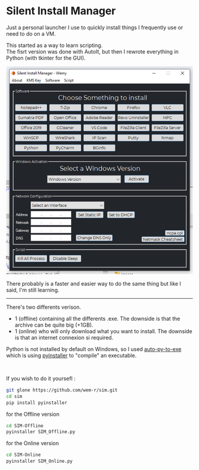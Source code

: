 # Silent Install Manager  
Just a personal launcher I use to quickly install things I frequently use or need to do on a VM.

This started as a way to learn scripting. \
The fisrt version was done with AutoIt, but then I rewrote everything in Python (with tkinter for the GUI).

<p align="center"><img src="SIM.jpg"></p> 

There probably is a faster and easier way to do the same thing but like I said, I'm still learning.  

---

There's two differents verison. 
- 1 (offline) containing all the differents .exe. The downside is that the archive can be quite big (+1GB).
- 1 (online) who will only download what you want to install. The downside is that an internet connexion si required.

Python is not installed by default on Windows, so I used [auto-py-to-exe](https://pypi.org/project/auto-py-to-exe/)  which is using [pyinstaller](https://pypi.org/project/pyinstaller/) to "compile" an executable.

<br>

If you wish to do it yoursefl :

```bash
git glone https://github.com/wem-r/sim.git
cd sim
pip install pyinstaller
```
for the Offline version

```bash
cd SIM-Offline
pyinstaller SIM_Offline.py
```

for the Online version

```bash
cd SIM-Online
pyinstaller SIM_Online.py
```

